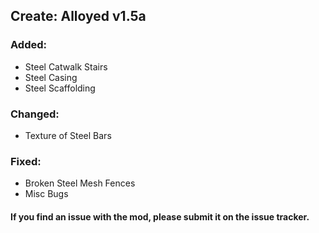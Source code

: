 ## Create: Alloyed v1.5a
### Added: 
- Steel Catwalk Stairs
- Steel Casing
- Steel Scaffolding
### Changed: 
- Texture of Steel Bars
### Fixed: 
- Broken Steel Mesh Fences
- Misc Bugs
#### If you find an issue with the mod, please submit it on the issue tracker.